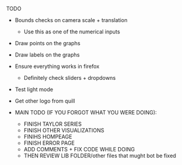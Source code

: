 TODO
- Bounds checks on camera scale + translation
  - Use this as one of the numerical inputs
- Draw points on the graphs
- Draw labels on the graphs

- Ensure everything works in firefox
  - Definitely check sliders + dropdowns
- Test light mode
- Get other logo from quill

- MAIN TODO (IF YOU FORGOT WHAT YOU WERE DOING):
  - FINISH TAYLOR SERIES
  - FINISH OTHER VISUALIZATIONS
  - FINIHS HOMPEAGE
  - FINISH ERROR PAGE
  - ADD COMMENTS + FIX CODE WHILE DOING
  - THEN REVIEW LIB FOLDER/other files that mught bot be fixed